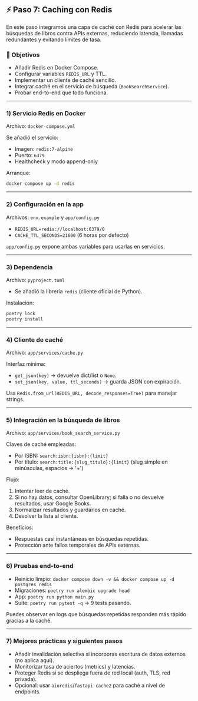 ## ⚡ Paso 7: Caching con Redis

En este paso integramos una capa de caché con Redis para acelerar las búsquedas de libros contra APIs externas, reduciendo latencia, llamadas redundantes y evitando límites de tasa.

### 🎯 Objetivos
- Añadir Redis en Docker Compose.
- Configurar variables `REDIS_URL` y TTL.
- Implementar un cliente de caché sencillo.
- Integrar caché en el servicio de búsqueda (`BookSearchService`).
- Probar end-to-end que todo funciona.

---

### 1) Servicio Redis en Docker
Archivo: `docker-compose.yml`

Se añadió el servicio:
- Imagen: `redis:7-alpine`
- Puerto: `6379`
- Healthcheck y modo append-only

Arranque:
```bash
docker compose up -d redis
```

---

### 2) Configuración en la app
Archivos: `env.example` y `app/config.py`

- `REDIS_URL=redis://localhost:6379/0`
- `CACHE_TTL_SECONDS=21600` (6 horas por defecto)

`app/config.py` expone ambas variables para usarlas en servicios.

---

### 3) Dependencia
Archivo: `pyproject.toml`

- Se añadió la librería `redis` (cliente oficial de Python).

Instalación:
```bash
poetry lock
poetry install
```

---

### 4) Cliente de caché
Archivo: `app/services/cache.py`

Interfaz mínima:
- `get_json(key)` → devuelve dict/list o `None`.
- `set_json(key, value, ttl_seconds)` → guarda JSON con expiración.

Usa `Redis.from_url(REDIS_URL, decode_responses=True)` para manejar strings.

---

### 5) Integración en la búsqueda de libros
Archivo: `app/services/book_search_service.py`

Claves de caché empleadas:
- Por ISBN: `search:isbn:{isbn}:{limit}`
- Por título: `search:title:{slug_titulo}:{limit}` (slug simple en minúsculas, espacios → '+')

Flujo:
1. Intentar leer de caché.
2. Si no hay datos, consultar OpenLibrary; si falla o no devuelve resultados, usar Google Books.
3. Normalizar resultados y guardarlos en caché.
4. Devolver la lista al cliente.

Beneficios:
- Respuestas casi instantáneas en búsquedas repetidas.
- Protección ante fallos temporales de APIs externas.

---

### 6) Pruebas end-to-end

- Reinicio limpio: `docker compose down -v && docker compose up -d postgres redis`
- Migraciones: `poetry run alembic upgrade head`
- App: `poetry run python main.py`
- Suite: `poetry run pytest -q` → 9 tests pasando.

Puedes observar en logs que búsquedas repetidas responden más rápido gracias a la caché.

---

### 7) Mejores prácticas y siguientes pasos
- Añadir invalidación selectiva si incorporas escritura de datos externos (no aplica aquí).
- Monitorizar tasa de aciertos (metrics) y latencias.
- Proteger Redis si se despliega fuera de red local (auth, TLS, red privada).
- Opcional: usar `aioredis`/`fastapi-cache2` para caché a nivel de endpoints.


